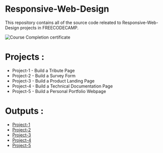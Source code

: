 # Responsive-Web-Design

This repository contains all of the source code releated to Responsive-Web-Design projects in FREECODECAMP.

![Course Completion certificate](https://github.com/siddartha19/Responsive-Web-Design/blob/master/Responsive%20Web%20Design.png)


# Projects :

* Project-1 - Build a Tribute Page
* Project-2 - Build a Survey Form
* Project-3 - Build a Product Landing Page
* Project-4 - Build a Technical Documentation Page
* Project-5 - Build a Personal Portfolio Webpage


# Outputs :

* [Project-1](https://siddartha19.github.io/Responsive-Web-Design-Projects/Project%201/project1.html)
* [Project-2](https://siddartha19.github.io/Responsive-Web-Design-Projects/Project%202/project2.html)
* [Project-3](https://siddartha19.github.io/Responsive-Web-Design-Projects/Project%203/project3.html)
* [Project-4](https://siddartha19.github.io/Responsive-Web-Design-Projects/Project%204/project4.html)
* [Project-5](https://siddartha19.github.io/Responsive-Web-Design-Projects/Project%205/project5.html)



